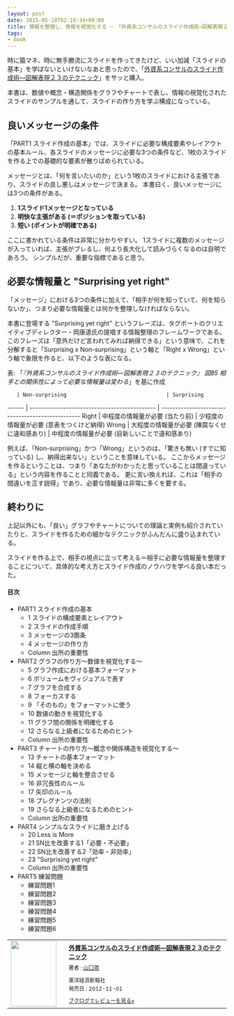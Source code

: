 ```yaml
---
layout: post
date: 2015-05-18T02:19:34+09:00
title: 情報を整理し、情報を視覚化する ― 「外資系コンサルのスライド作成術―図解表現２３のテクニック」を読んだ
tags:
- book
---
```

時に猿マネ、時に無手勝流にスライドを作ってきたけど、いい加減「スライドの基本」を学ばないといけないなあと思ったので、「[外資系コンサルのスライド作成術―図解表現２３のテクニック](http://www.amazon.co.jp/exec/obidos/ASIN/B00ANWN5W0/hifumiass-22/ref=nosim/)」をサッと購入。

本書は、数値や概念・構造関係をグラフやチャートで表し、情報の視覚化されたスライドのサンプルを通して、スライドの作り方を学ぶ構成になっている。

良いメッセージの条件
---

「PART1 スライド作成の基本」では、スライドに必要な構成要素やレイアウトの基本ルール、各スライドのメッセージに必要な3つの条件など、1枚のスライドを作る上での基礎的な要素が散りばめられている。

メッセージとは、「何を言いたいのか」という1枚のスライドにおける主張であり、スライドの良し悪しはメッセージで決まる。
本書曰く、良いメッセージには3つの条件がある。

1. **1スライド1メッセージとなっている**
1. **明快な主張がある (＝ポジションを取っている)**
1. **短い (ポイントが明確である)**

ここに書かれている条件は非常に分かりやすい。
1スライドに複数のメッセージが入っていれば、主張がブレるし、何より長大化して読みづらくなるのは自明であろう。
シンプルだが、重要な指標であると思う。

必要な情報量と "Surprising yet right"
---

「メッセージ」における3つの条件に加えて、「相手が何を知っていて、何を知らないか」、つまり必要な情報量とは何かを整理しなければならない。

本書に登場する "Surprising yet right" というフレーズは、タグボートのクリエイティブディレクター・岡康道氏の提唱する情報整理のフレームワークである。
このフレーズは「意外だけど言われてみれば納得できる」という意味で、これを分解すると「Surprising x Non-surprising」という軸と「Right x Wrong」という軸で象限を作ると、以下のような表になる。

表: 「*『外資系コンサルのスライド作成術―図解表現２３のテクニック』 図85 相手との関係性によって必要な情報量は変わる*」を基に作成

       | Non-surprising                                | Surprising
------ | --------------------------------------------- | -------------------------------------------------
Right  | 中程度の情報量が必要 (当たり前)               | 少程度の情報量が必要 (意表をつくけど納得)
Wrong  | 大程度の情報量が必要 (陳腐なくせに違和感あり) | 中程度の情報量が必要 (目新しいことで違和感あり)

例えば、「Non-surprising」かつ「Wrong」というのは、「驚きも無い (すでに知っている) し、納得出来ない」ということを意味している。
ここからメッセージを作るということは、つまり「あなたがわかったと思っていることは間違っている」という内容を作ることと同義である。
更に言い換えれば、これは「相手の間違いを正す説得」であり、必要な情報量は非常に多くを要する。

終わりに
---

上記以外にも、「良い」グラフやチャートについての理論と実例も紹介されていたりと、スライドを作るための細かなテクニックがふんだんに盛り込まれている。

スライドを作る上で、相手の視点に立って考える＝相手に必要な情報量を整理することについて、具体的な考え方とスライド作成のノウハウを学べる良い本だった。

#### 目次

- PART1 スライド作成の基本
  - 1 スライドの構成要素とレイアウト
  - 2 スライドの作成手順
  - 3 メッセージの3箇条
  - 4 メッセージの作り方
  - Column 出所の重要性
- PART2 グラフの作り方〜数値を視覚化する〜
  - 5 グラフ作成における基本フォーマット
  - 6 ボリュームをヴィジュアルで表す
  - 7 グラフを合成する
  - 8 フォーカスする
  - 9 「そのもの」をフォーマットに使う
  - 10 数値の動きを視覚化する
  - 11 グラフ間の関係を明確化する
  - 12 さらなる上級者になるためのヒント
  - Column 出所の重要性
- PART3 チャートの作り方〜概念や関係構造を視覚化する〜
  - 13 チャートの基本フォーマット
  - 14 縦と横の軸を決める
  - 15 メッセージと軸を整合させる
  - 16 非冗長性のルール
  - 17 矢印のルール
  - 18 プレグナンツの法則
  - 19 さらなる上級者になるためのヒント
  - Column 出所の重要性
- PART4 シンプルなスライドに磨き上げる
  - 20 Less is More
  - 21 SN比を改善する1「必要・不必要」
  - 22 SN比を改善する2「効率・非効率」
  - 23 "Surprising yet right"
  - Column 出所の重要性
- PART5 練習問題
  - 練習問題1
  - 練習問題2
  - 練習問題3
  - 練習問題4
  - 練習問題5
  - 練習問題6

<div class="booklog_html"><table><tr><td class="booklog_html_image"><a href="http://www.amazon.co.jp/exec/obidos/ASIN/B00ANWN5W0/hifumiass-22/ref=nosim/" target="_blank"><img src="http://ecx.images-amazon.com/images/I/51kFZ5E99SL._SL160_.jpg" width="105" height="150" style="border:0;border-radius:0;" /></a></td><td class="booklog_html_info" style="padding-left:20px;"><div class="booklog_html_title" style="margin-bottom:10px;font-size:14px;font-weight:bold;"><a href="http://www.amazon.co.jp/exec/obidos/ASIN/B00ANWN5W0/hifumiass-22/ref=nosim/" target="_blank">外資系コンサルのスライド作成術―図解表現２３のテクニック</a></div><div style="margin-bottom:10px;"><div class="booklog_html_author" style="margin-bottom:15px;font-size:12px;;line-height:1.2em">著者 : <a href="http://booklog.jp/author/%E5%B1%B1%E5%8F%A3%E5%91%A8" target="_blank">山口周</a></div><div class="booklog_html_manufacturer" style="margin-bottom:5px;font-size:12px;;line-height:1.2em">東洋経済新報社</div><div class="booklog_html_release" style="font-size:12px;;line-height:1.2em">発売日 : 2012-11-01</div></div><div class="booklog_html_link_amazon"><a href="http://booklog.jp/item/1/B00ANWN5W0" style="font-size:12px;" target="_blank">ブクログでレビューを見る»</a></div></td></tr></table></div>
